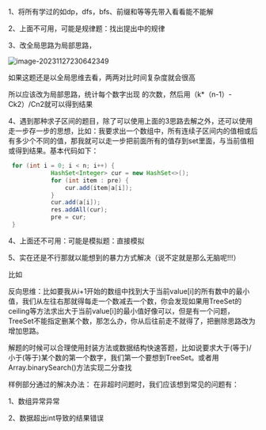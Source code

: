1、将所有学过的如dp，dfs，bfs、前缀和等等先带入看看能不能解

2、上面不可用，可能是规律题：找出提出中的规律

3、改全局思路为局部思路，

![image-20231127230642349](D:\typora\笔记\习题笔记\imagesr\image-20231127230642349.png)

如果这题还是以全局思维去看，两两对比时间复杂度就会很高

所以应该改为局部思路，统计每个数字出现 的次数，然后用（k*（n-1）-Ck2）/Cn2就可以得到结果

4、遇到那种求子区间的题目，除了可以使用上面的3思路去解之外，还可以使用走一步存一步的思想，比如：我要求出一个数组中，所有连续子区间内的值相或后有多少个不同的值，那我就可以走一步把前面所有的值存到set里面，与当前值相或得到结果。基本代码如下：

```java
 for (int i = 0; i < n; i++) {
            HashSet<Integer> cur = new HashSet<>();
            for (int item : pre) {
                cur.add(item|a[i]);
            }
            cur.add(a[i]);
            res.addAll(cur);
            pre = cur;
 }
```

4、上面还不可用：可能是模拟题：直接模拟

5、实在还是不行那就以能想到的暴力方式解决（说不定就是那么无脑呢!!!）

比如

反向思维：比如要我从i+1开始的数组中找到大于当前value[i]的所有数中的最小值，我们从左往右那就得每走一个数减去一个数，你会发现如果用TreeSet的ceiling等方法求出大于当前value[i]的最小值好像可以，但是有一个问题，TreeSet不能指定删某个数，那怎么办，你从后往前走不就得了，把删除思路改为增加思路。

解题的时候可以合理使用封装方法或数据结构快速答题，比如说要求大于(等于)/小于(等于)某个数的第一个数字，我们第一个要想到TreeSet。或者用Array.binarySearch()方法实现二分查找

样例部分通过的解决办法：
在非超时问题时，我们应该想到常见的问题有：

1、数组异常异常

2、数据超出int导致的结果错误